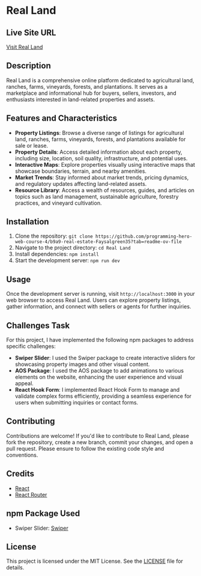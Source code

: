 # Real Land

## Live Site URL
[Visit Real Land](https://real-estate-land-2c851.web.app/)

## Description
Real Land is a comprehensive online platform dedicated to agricultural land, ranches, farms, vineyards, forests, and plantations. It serves as a marketplace and informational hub for buyers, sellers, investors, and enthusiasts interested in land-related properties and assets.

## Features and Characteristics
- **Property Listings**: Browse a diverse range of listings for agricultural land, ranches, farms, vineyards, forests, and plantations available for sale or lease.
- **Property Details**: Access detailed information about each property, including size, location, soil quality, infrastructure, and potential uses.
- **Interactive Maps**: Explore properties visually using interactive maps that showcase boundaries, terrain, and nearby amenities.
- **Market Trends**: Stay informed about market trends, pricing dynamics, and regulatory updates affecting land-related assets.
- **Resource Library**: Access a wealth of resources, guides, and articles on topics such as land management, sustainable agriculture, forestry practices, and vineyard cultivation.

## Installation
1. Clone the repository: `git clone https://github.com/programming-hero-web-course-4/b9a9-real-estate-Faysalgreen35?tab=readme-ov-file`
2. Navigate to the project directory: `cd Real Land`
3. Install dependencies: `npm install`
4. Start the development server: `npm run dev`

## Usage
Once the development server is running, visit `http://localhost:3000` in your web browser to access Real Land. Users can explore property listings, gather information, and connect with sellers or agents for further inquiries.

## Challenges Task
For this project, I have implemented the following npm packages to address specific challenges:
- **Swiper Slider**: I used the Swiper package to create interactive sliders for showcasing property images and other visual content.
- **AOS Package**: I used the AOS package to add animations to various elements on the website, enhancing the user experience and visual appeal.
- **React Hook Form**: I implemented React Hook Form to manage and validate complex forms efficiently, providing a seamless experience for users when submitting inquiries or contact forms.


## Contributing
Contributions are welcome! If you'd like to contribute to Real Land, please fork the repository, create a new branch, commit your changes, and open a pull request. Please ensure to follow the existing code style and conventions.

## Credits
- [React](https://reactjs.org/)
- [React Router](https://reactrouter.com/)


## npm Package Used
- Swiper Slider: [Swiper](https://swiperjs.com/)

## License
This project is licensed under the MIT License. See the [LICENSE](LICENSE) file for details.
